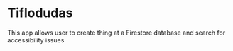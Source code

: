 # Tiflodudas
This app allows user to create thing at a Firestore database and search for accessibility issues
